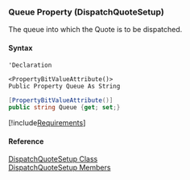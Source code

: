 ### Queue Property (DispatchQuoteSetup)

The queue into which the Quote is to be dispatched.

#### Syntax

```vbnet
'Declaration

<PropertyBitValueAttribute()>
Public Property Queue As String
```

```csharp
[PropertyBitValueAttribute()]
public string Queue {get; set;}
```

[!include[Requirements](../partials/requirements.md)]

#### Reference

[DispatchQuoteSetup Class](FChoice.Toolkits.Clarify~FChoice.Toolkits.Clarify.Sales.DispatchQuoteSetup.md)  
[DispatchQuoteSetup Members](FChoice.Toolkits.Clarify~FChoice.Toolkits.Clarify.Sales.DispatchQuoteSetup_members.md)